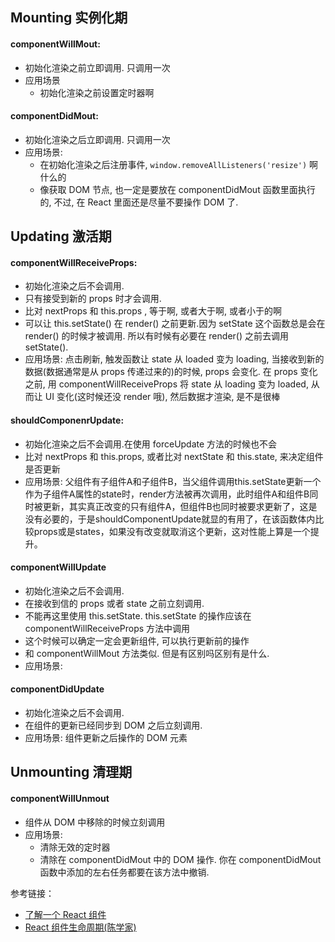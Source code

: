 ## Mounting 实例化期

#### componentWillMout:

- 初始化渲染之前立即调用. 只调用一次
- 应用场景
  - 初始化渲染之前设置定时器啊

#### componentDidMout: 

- 初始化渲染之后立即调用. 只调用一次
- 应用场景: 
  - 在初始化渲染之后注册事件, `window.removeAllListeners('resize')` 啊什么的
  - 像获取 DOM 节点, 也一定是要放在 componentDidMout 函数里面执行的, 不过, 在 React 里面还是尽量不要操作 DOM 了.
  
## Updating 激活期

#### componentWillReceiveProps:

- 初始化渲染之后不会调用.
- 只有接受到新的 props 时才会调用. 
- 比对 nextProps 和 this.props , 等于啊, 或者大于啊, 或者小于的啊
- 可以让 this.setState() 在 render() 之前更新.因为 setState 这个函数总是会在 render() 的时候才被调用. 所以有时候有必要在 render() 之前去调用 setState().
- 应用场景: 点击刷新, 触发函数让 state 从 loaded 变为 loading, 当接收到新的数据(数据通常是从 props 传递过来的)的时候, props 会变化. 在 props 变化之前, 用 componentWillReceiveProps 将 state 从 loading 变为 loaded, 从而让 UI 变化(这时候还没 render 哦), 然后数据才渲染, 是不是很棒

#### shouldComponenrUpdate:

- 初始化渲染之后不会调用.在使用 forceUpdate 方法的时候也不会
- 比对 nextProps 和 this.props, 或者比对 nextState 和 this.state, 来决定组件是否更新
- 应用场景: 父组件有子组件A和子组件B，当父组件调用this.setState更新一个作为子组件A属性的state时，render方法被再次调用，此时组件A和组件B同时被更新，其实真正改变的只有组件A，但组件B也同时被要求更新了，这是没有必要的，于是shouldComponentUpdate就显的有用了，在该函数体内比较props或是states，如果没有改变就取消这个更新，这对性能上算是一个提升。

#### componentWillUpdate

- 初始化渲染之后不会调用.
- 在接收到信的 props 或者 state 之前立刻调用.
- 不能再这里使用 this.setState. this.setState 的操作应该在 componentWillReceiveProps 方法中调用
- 这个时候可以确定一定会更新组件, 可以执行更新前的操作
- 和 componentWillMout 方法类似. 但是有区别吗区别有是什么.
- 应用场景: 

#### componentDidUpdate

- 初始化渲染之后不会调用.
- 在组件的更新已经同步到 DOM 之后立刻调用.
- 应用场景: 组件更新之后操作的 DOM 元素

## Unmounting 清理期

#### componentWillUnmout

- 组件从 DOM 中移除的时候立刻调用
- 应用场景: 
  - 清除无效的定时器
  - 清除在 componentDidMout 中的 DOM 操作. 你在 componentDidMout 函数中添加的左右任务都要在该方法中撤销.


参考链接：
- [了解一个 React 组件](http://www.jianshu.com/p/788a82dac136)
- [React 组件生命周期(陈学家)](https://segmentfault.com/a/1190000005161417)
